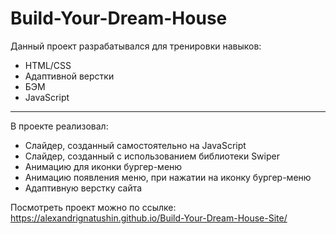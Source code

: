 # Build-Your-Dream-House

Данный проект разрабатывался для тренировки навыков:
<ul>
<li>HTML/CSS</i>
<li>Адаптивной верстки</i>
<li>БЭМ</i>
<li>JavaScript</i>
</ul>
<hr>
В проекте реализовал:
<ul>
<li>Слайдер, созданный самостоятельно на JavaScript</li>
<li>Слайдер, созданный с использованием библиотеки Swiper</li>
<li>Анимацию для иконки бургер-меню</li>
<li>Анимацию появления меню, при нажатии на иконку бургер-меню</li>
<li>Адаптивную верстку сайта</li>
</ul>

Посмотреть проект можно по ссылке: https://alexandrignatushin.github.io/Build-Your-Dream-House-Site/
